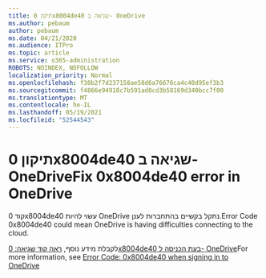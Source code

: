 ```yaml
---
title: תיקון 0x8004de40 שגיאה ב- OneDrive
ms.author: pebaum
author: pebaum
ms.date: 04/21/2020
ms.audience: ITPro
ms.topic: article
ms.service: o365-administration
ROBOTS: NOINDEX, NOFOLLOW
localization_priority: Normal
ms.openlocfilehash: f30b2f7d237158ae58d6a76676ca4c40d95ef3b3
ms.sourcegitcommit: f4866e94918c7b591ad0cd3b58169d340bcc7f00
ms.translationtype: MT
ms.contentlocale: he-IL
ms.lasthandoff: 05/19/2021
ms.locfileid: "52544543"
---
```

# <a name="fix-0x8004de40-error-in-onedrive"></a><span data-ttu-id="fed99-102">תיקון 0x8004de40 שגיאה ב- OneDrive</span><span class="sxs-lookup"><span data-stu-id="fed99-102">Fix 0x8004de40 error in OneDrive</span></span>

<span data-ttu-id="fed99-103">קוד 0x8004de40 עשוי להיות OneDrive נתקל בקשיים בהתחברות לענן.</span><span class="sxs-lookup"><span data-stu-id="fed99-103">Error Code 0x8004de40 could mean OneDrive is having difficulties connecting to the cloud.</span></span> 

<span data-ttu-id="fed99-104">לקבלת מידע נוסף, [ראה קוד שגיאה: 0x8004de40 בעת הכניסה ל- OneDrive](/sharepoint/troubleshoot/administration/error-0x8004de40-in-onedrive)</span><span class="sxs-lookup"><span data-stu-id="fed99-104">For more information, see [Error Code: 0x8004de40 when signing in to OneDrive](/sharepoint/troubleshoot/administration/error-0x8004de40-in-onedrive)</span></span>